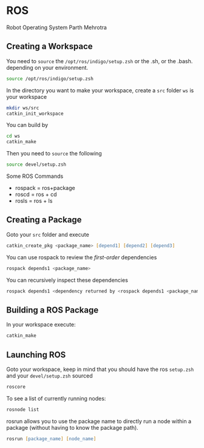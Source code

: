 ROS
===
Robot Operating System
Parth Mehrotra

Creating a Workspace
--------------------

You need to `source` the `/opt/ros/indigo/setup.zsh` or the .sh, or the .bash. depending on your environment.

```zsh
source /opt/ros/indigo/setup.zsh
```

In the directory you want to make your workspace, create a `src` folder
`ws` is your workspace
```zsh
mkdir ws/src
catkin_init_workspace
```

You can build by

```zsh
cd ws
catkin_make
```

Then you need to `source` the following
```zsh
source devel/setup.zsh
```

Some ROS Commands
* rospack = ros+package
* roscd = ros + cd
* rosls = ros + ls

Creating a Package
------------------
Goto your `src` folder and execute
```zsh
catkin_create_pkg <package_name> [depend1] [depend2] [depend3]
```

You can use rospack to review the *first-order* dependencies

```zsh
rospack depends1 <package_name>
```

You can recursively inspect these dependencies
```zsh
rospack depends1 <dependency returned by <rospack depends1 <package_name>>>
```

Building a ROS Package
----------------------
In your workspace execute: 
```zsh
catkin_make
```

Launching ROS
-------------
Goto your workspace, keep in mind that you should have the ros `setup.zsh` and your `devel/setup.zsh` sourced 
```zsh
roscore
```

To see a list of currently running nodes:
```zsh
rosnode list
```

rosrun allows you to use the package name to directly run a node within a package (without having to know the package path).

```zsh
rosrun [package_name] [node_name]
```
